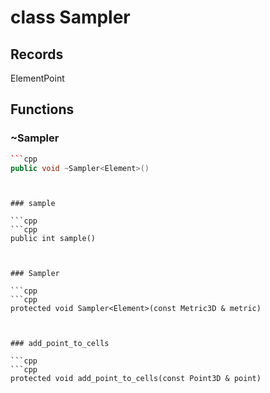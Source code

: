 # class Sampler


## Records

ElementPoint



## Functions

### ~Sampler

```cpp
```cpp
public void ~Sampler<Element>()
```
```


### sample

```cpp
```cpp
public int sample()
```
```


### Sampler

```cpp
```cpp
protected void Sampler<Element>(const Metric3D & metric)
```
```


### add_point_to_cells

```cpp
```cpp
protected void add_point_to_cells(const Point3D & point)
```
```




